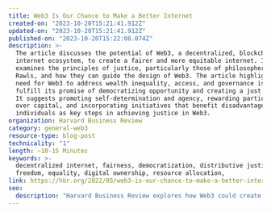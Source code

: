 ```yaml
---
title: Web3 Is Our Chance to Make a Better Internet
created-on: "2023-10-20T15:21:41.912Z"
updated-on: "2023-10-20T15:21:41.912Z"
published-on: "2023-10-20T15:22:08.074Z"
description: >-
  The article discusses the potential of Web3, a decentralized, blockchain-based
  internet ecosystem, to create a fairer and more equitable internet. It
  examines the principles of justice, particularly those of philosopher John
  Rawls, and how they can guide the design of Web3. The article highlights the
  need for Web3 to address wealth inequality, access, and governance issues to
  fulfill its promise of democratizing opportunity and creating a just internet.
  It suggests promoting self-determination and agency, rewarding participation
  over capital, and incorporating initiatives that benefit disadvantaged
  individuals as key steps in achieving justice in Web3.
organization: Harvard Business Review
category: general-web3
resource-type: blog-post
technicality: "1"
length: ~10-15 Minutes
keywords: >-
  decentralized internet, fairness, democratization, distributive justice,
  freedom, equality, digital ownership, resource allocation,
link: https://hbr.org/2022/05/web3-is-our-chance-to-make-a-better-internet
seo:
  description: "Harvard Business Review explores how Web3 could create a more equitable internet by applying Rawlsian justice principles to address wealth inequality, governance, and digital ownership."
---
```

